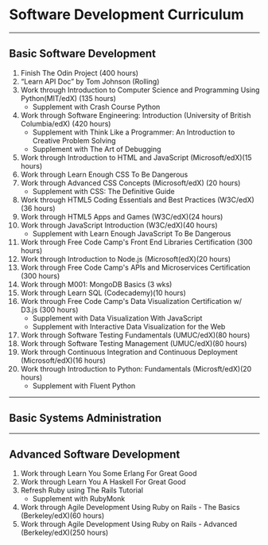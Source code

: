 Software Development Curriculum
================================
-----------------------
Basic Software Development
-----------------------

1.	Finish The Odin Project (400 hours)
2.  “Learn API Doc” by Tom Johnson (Rolling)
3.	Work through Introduction to Computer Science and Programming Using Python(MIT/edX) (135 hours)
    * Supplement with Crash Course Python
4.	Work through Software Engineering: Introduction (University of British Columbia/edX) (420 hours)
    * Supplement with Think Like a Programmer: An Introduction to Creative Problem Solving
    * Supplement with The Art of Debugging
5.	Work through Introduction to HTML and JavaScript (Microsoft/edX)(15 hours)
6.  Work through Learn Enough CSS To Be Dangerous
7.	Work through Advanced CSS Concepts (Microsoft/edX) (20 hours)
    * Supplement with CSS: The Definitive Guide
8.	Work through HTML5 Coding Essentials and Best Practices (W3C/edX)(36 hours)
9.	Work through HTML5 Apps and Games (W3C/edX)(24 hours)
10.	Work through JavaScript Introduction (W3C/edX)(40 hours)
    * Supplement with Learn Enough JavaScript To Be Dangerous
11. Work through Free Code Camp's Front End Libraries Certification (300 hours)
12. Work through Introduction to Node.js (Microsoft(edX)(20 hours)
13. Work through Free Code Camp's APIs and Microservices Certification (300 hours)
14. Work through M001: MongoDB Basics (3 wks)
15. Work through Learn SQL (Codecademy)(10 hours)
16.	Work through Free Code Camp's Data Visualization Certification w/ D3.js (300 hours)
    * Supplement with Data Visualization With JavaScript
    * Supplement with Interactive Data Visualization for the Web
17. Work through Software Testing Fundamentals (UMUC/edX)(80 hours)
18.	Work through Software Testing Management (UMUC/edX)(80 hours)
19.	Work through Continuous Integration and Continuous Deployment (Microsoft/edX)(16 hours)
20.	Work through Introduction to Python: Fundamentals (Microsft/edX)(20 hours)
    * Supplement with Fluent Python
-----------------------
Basic Systems Administration
-----------------------


-----------------------
Advanced Software Development
-----------------------

1. Work through Learn You Some Erlang For Great Good
2. Work through Learn You A Haskell For Great Good
3. Refresh Ruby using The Rails Tutorial
    * Supplement with RubyMonk
4. Work through Agile Development Using Ruby on Rails - The Basics (Berkeley/edX)(60 hours)
5. Work through Agile Development Using Ruby on Rails - Advanced (Berkeley/edX)(250 hours)
